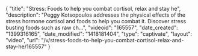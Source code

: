 {
    "title": "Stress: Foods to help you combat cortisol, relax and stay he",
    "description": "Peggy Kotsopoulos addresses the physical effects of the stress hormone cortisol and foods to help you combat it. Discover stress busting foods such as raw ch...",
    "videoid": "165557",
    "date_created": "1399316165",
    "date_modified": "1418181404",
    "type": "captivate",
    "layout": "video",
    "url": "\/v\/stress-foods-to-help-you-combat-cortisol-relax-and-stay-he\/165557"
}